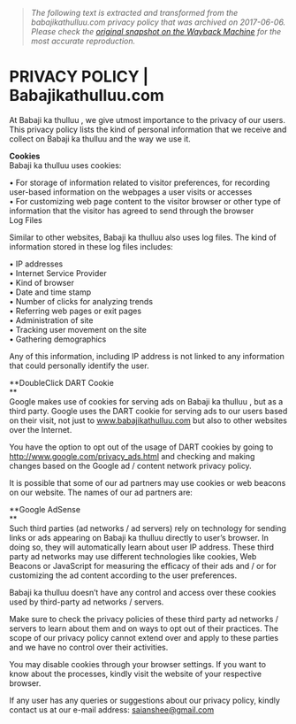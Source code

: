 > *The following text is extracted and transformed from the babajikathulluu.com privacy policy that was archived on 2017-06-06. Please check the [original snapshot on the Wayback Machine](https://web.archive.org/web/20170606140425id_/http%3A//www.babajikathulluu.com/privacy-policy) for the most accurate reproduction.*

# PRIVACY POLICY | Babajikathulluu.com

At Babaji ka thulluu , we give utmost importance to the privacy of our users. This privacy policy lists the kind of personal information that we receive and collect on Babaji ka thulluu and the way we use it.

**Cookies**  
Babaji ka thulluu uses cookies:

• For storage of information related to visitor preferences, for recording user-based information on the webpages a user visits or accesses  
• For customizing web page content to the visitor browser or other type of information that the visitor has agreed to send through the browser  
Log Files

Similar to other websites, Babaji ka thulluu also uses log files. The kind of information stored in these log files includes:

• IP addresses  
• Internet Service Provider  
• Kind of browser  
• Date and time stamp  
• Number of clicks for analyzing trends  
• Referring web pages or exit pages  
• Administration of site  
• Tracking user movement on the site  
• Gathering demographics

Any of this information, including IP address is not linked to any information that could personally identify the user.

**DoubleClick DART Cookie  
**  
Google makes use of cookies for serving ads on Babaji ka thulluu , but as a third party. Google uses the DART cookie for serving ads to our users based on their visit, not just to www.babajikathulluu.com but also to other websites over the Internet.

You have the option to opt out of the usage of DART cookies by going to http://www.google.com/privacy_ads.html and checking and making changes based on the Google ad / content network privacy policy.

It is possible that some of our ad partners may use cookies or web beacons on our website. The names of our ad partners are:

**Google AdSense  
**  
Such third parties (ad networks / ad servers) rely on technology for sending links or ads appearing on Babaji ka thulluu directly to user’s browser. In doing so, they will automatically learn about user IP address. These third party ad networks may use different technologies like cookies, Web Beacons or JavaScript for measuring the efficacy of their ads and / or for customizing the ad content according to the user preferences.

Babaji ka thulluu doesn’t have any control and access over these cookies used by third-party ad networks / servers.

Make sure to check the privacy policies of these third party ad networks / servers to learn about them and on ways to opt out of their practices. The scope of our privacy policy cannot extend over and apply to these parties and we have no control over their activities.

You may disable cookies through your browser settings. If you want to know about the processes, kindly visit the website of your respective browser.

If any user has any queries or suggestions about our privacy policy, kindly contact us at our e-mail address: saianshee@gmail.com
